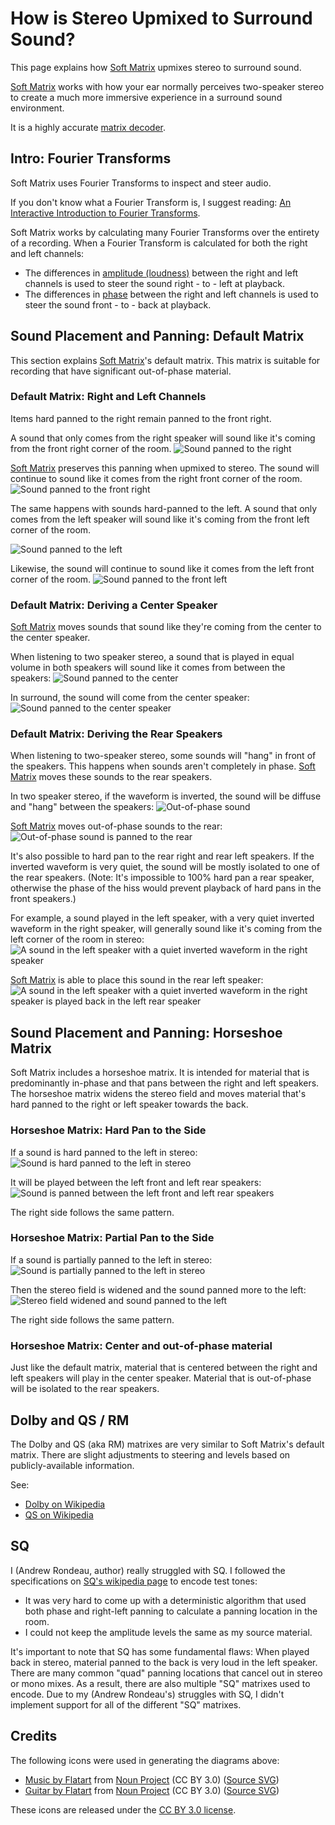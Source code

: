 # How is Stereo Upmixed to Surround Sound?

This page explains how [Soft Matrix](/) upmixes stereo to surround sound.

[Soft Matrix](/) works with how your ear normally perceives two-speaker stereo to create a much more immersive experience in a surround sound environment.

It is a highly accurate [matrix decoder](https://en.wikipedia.org/wiki/Matrix_decoder).

## Intro: Fourier Transforms

Soft Matrix uses Fourier Transforms to inspect and steer audio.

If you don't know what a Fourier Transform is, I suggest reading: [An Interactive Introduction to Fourier Transforms](https://www.jezzamon.com/fourier/).

Soft Matrix works by calculating many Fourier Transforms over the entirety of a recording. When a Fourier Transform is calculated for both the right and left channels:

- The differences in [amplitude (loudness)](https://en.wikipedia.org/wiki/Amplitude) between the right and left channels is used to steer the sound right - to - left at playback.
- The differences in [phase](https://en.wikipedia.org/wiki/Phase_(waves)#Phase_shift) between the right and left channels is used to steer the sound front - to - back at playback.

## Sound Placement and Panning: Default Matrix

This section explains [Soft Matrix](/)'s default matrix. This matrix is suitable for recording that have significant out-of-phase material.

### Default Matrix: Right and Left Channels

Items hard panned to the right remain panned to the front right.

A sound that only comes from the right speaker will sound like it's coming from the front right corner of the room.
![Sound panned to the right](<How is Stereo Upmixed to Surround Sound/Stereo - Right.png>)

[Soft Matrix](/) preserves this panning when upmixed to stereo. The sound will continue to sound like it comes from the right front corner of the room.
![Sound panned to the front right](<How is Stereo Upmixed to Surround Sound/Surround - Right.png>)

The same happens with sounds hard-panned to the left. A sound that only comes from the left speaker will sound like it's coming from the front left corner of the room.

![Sound panned to the left](<How is Stereo Upmixed to Surround Sound/Stereo - Left.png>)

Likewise, the sound will continue to sound like it comes from the left front corner of the room.
![Sound panned to the front left](<How is Stereo Upmixed to Surround Sound/Surround - Left.png>)

### Default Matrix: Deriving a Center Speaker

[Soft Matrix](/) moves sounds that sound like they're coming from the center to the center speaker.

When listening to two speaker stereo, a sound that is played in equal volume in both speakers will sound like it comes from between the speakers:
![Sound panned to the center](<How is Stereo Upmixed to Surround Sound/Stereo - Front Center.png>)

In surround, the sound will come from the center speaker:
![Sound panned to the center speaker](<How is Stereo Upmixed to Surround Sound/Surround - Front Center.png>)

### Default Matrix: Deriving the Rear Speakers

When listening to two-speaker stereo, some sounds will "hang" in front of the speakers. This happens when sounds aren't completely in phase. [Soft Matrix](/) moves these sounds to the rear speakers.

In two speaker stereo, if the waveform is inverted, the sound will be diffuse and "hang" between the speakers:
![Out-of-phase sound](<How is Stereo Upmixed to Surround Sound/Stereo - Rear Center.png>)

[Soft Matrix](/) moves out-of-phase sounds to the rear:
![Out-of-phase sound is panned to the rear](<How is Stereo Upmixed to Surround Sound/Surround - Rear Center.png>)

It's also possible to hard pan to the rear right and rear left speakers. If the inverted waveform is very quiet, the sound will be mostly isolated to one of the rear speakers. (Note: It's impossible to 100% hard pan a rear speaker, otherwise the phase of the hiss would prevent playback of hard pans in the front speakers.)

For example, a sound played in the left speaker, with a very quiet inverted waveform in the right speaker, will generally sound like it's coming from the left corner of the room in stereo:
![A sound in the left speaker with a quiet inverted waveform in the right speaker](<How is Stereo Upmixed to Surround Sound/Stereo - Rear Side.png>)

[Soft Matrix](/) is able to place this sound in the rear left speaker:
![A sound in the left speaker with a quiet inverted waveform in the right speaker is played back in the left rear speaker](<How is Stereo Upmixed to Surround Sound/Surround - Rear Side.png>)

## Sound Placement and Panning: Horseshoe Matrix

Soft Matrix includes a horseshoe matrix. It is intended for material that is predominantly in-phase and that pans between the right and left speakers. The horseshoe matrix widens the stereo field and moves material that's hard panned to the right or left speaker towards the back.

### Horseshoe Matrix: Hard Pan to the Side

If a sound is hard panned to the left in stereo:
![Sound is hard panned to the left in stereo](<How is Stereo Upmixed to Surround Sound/Stereo - Left.png>)

It will be played between the left front and left rear speakers:
![Sound is panned between the left front and left rear speakers](<How is Stereo Upmixed to Surround Sound/Surround - Left Middle.png>)

The right side follows the same pattern.

### Horseshoe Matrix: Partial Pan to the Side

If a sound is partially panned to the left in stereo:
![Sound is partially panned to the left in stereo](<How is Stereo Upmixed to Surround Sound/Stereo - Left Center.png>)

Then the stereo field is widened and the sound panned more to the left:
![Stereo field widened and sound panned to the left](<How is Stereo Upmixed to Surround Sound/Surround - Left.png>)

The right side follows the same pattern.

### Horseshoe Matrix: Center and out-of-phase material

Just like the default matrix, material that is centered between the right and left speakers will play in the center speaker. Material that is out-of-phase will be isolated to the rear speakers.

## Dolby and QS / RM

The Dolby and QS (aka RM) matrixes are very similar to Soft Matrix's default matrix. There are slight adjustments to steering and levels based on publicly-available information.

See:

- [Dolby on Wikipedia](https://en.wikipedia.org/wiki/Dolby_Stereo#The_Dolby_Stereo_Matrix)
- [QS on Wikipedia](https://en.wikipedia.org/wiki/QS_Regular_Matrix)

## SQ

I (Andrew Rondeau, author) really struggled with SQ. I followed the specifications on [SQ's wikipedia page](https://en.wikipedia.org/wiki/Stereo_Quadraphonic) to encode test tones:

- It was very hard to come up with a deterministic algorithm that used both phase and right-left panning to calculate a panning location in the room.
- I could not keep the amplitude levels the same as my source material.

It's important to note that SQ has some fundamental flaws: When played back in stereo, material panned to the back is very loud in the left speaker. There are many common "quad" panning locations that cancel out in stereo or mono mixes. As a result, there are also multiple "SQ" matrixes used to encode. Due to my (Andrew Rondeau's) struggles with SQ, I didn't implement support for all of the different "SQ" matrixes.

## Credits

The following icons were used in generating the diagrams above:

- [Music by Flatart](https://thenounproject.com/icon/music-2594949/) from [Noun Project](https://thenounproject.com/browse/icons/term/music/) (CC BY 3.0) ([Source SVG](<How is Stereo Upmixed to Surround Sound/Sources/noun-music-2594949.svg>))
- [Guitar by Flatart](https://thenounproject.com/icon/guitar-2594947/) from [Noun Project](https://thenounproject.com/browse/icons/term/guitar/) (CC BY 3.0) ([Source SVG](<How is Stereo Upmixed to Surround Sound/Sources/noun-guitar-2594947.svg>))

These icons are released under the [CC BY 3.0 license](https://creativecommons.org/licenses/by/3.0/).
